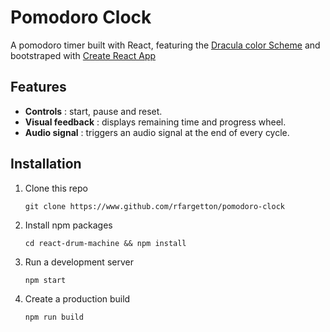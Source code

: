 # Pomodoro Clock

A pomodoro timer built with React, featuring the [Dracula color Scheme](https://github.com/dracula/dracula-theme) and bootstraped with [Create React App](https://github.com/facebook/create-react-app)

## Features

- **Controls** : start, pause and reset.
- **Visual feedback** : displays remaining time and progress wheel.
- **Audio signal** : triggers an audio signal at the end of every cycle.

## Installation

1. Clone this repo
    ```
    git clone https://www.github.com/rfargetton/pomodoro-clock
    ``` 
2. Install npm packages
    ```
    cd react-drum-machine && npm install
    ```
3. Run a development server
    ```
    npm start
    ```
4. Create a production build
    ```
    npm run build
    ```

